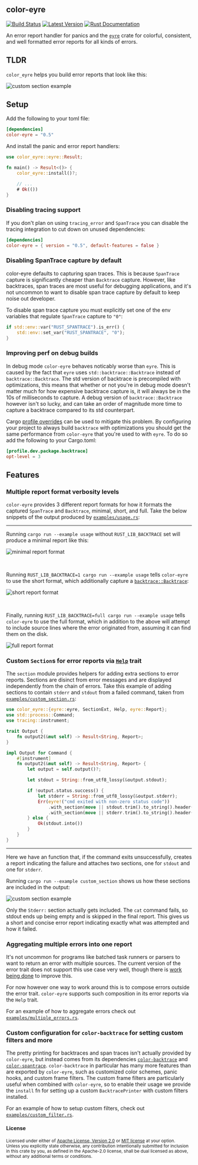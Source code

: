 ## color-eyre

[![Build Status][actions-badge]][actions-url]
[![Latest Version][version-badge]][version-url]
[![Rust Documentation][docs-badge]][docs-url]

[actions-badge]: https://github.com/yaahc/color-eyre/workflows/Continuous%20integration/badge.svg
[actions-url]: https://github.com/yaahc/color-eyre/actions?query=workflow%3A%22Continuous+integration%22
[version-badge]: https://img.shields.io/crates/v/color-eyre.svg
[version-url]: https://crates.io/crates/color-eyre
[docs-badge]: https://img.shields.io/badge/docs-latest-blue.svg
[docs-url]: https://docs.rs/color-eyre

An error report handler for panics and the [`eyre`] crate for colorful, consistent, and well
formatted error reports for all kinds of errors.

## TLDR

`color_eyre` helps you build error reports that look like this:

![custom section example](https://raw.githubusercontent.com/yaahc/color-eyre/master/pictures/custom_section.png)

## Setup

Add the following to your toml file:

```toml
[dependencies]
color-eyre = "0.5"
```

And install the panic and error report handlers:

```rust
use color_eyre::eyre::Result;

fn main() -> Result<()> {
    color_eyre::install()?;

    // ...
    # Ok(())
}
```

### Disabling tracing support

If you don't plan on using `tracing_error` and `SpanTrace` you can disable the
tracing integration to cut down on unused dependencies:

```toml
[dependencies]
color-eyre = { version = "0.5", default-features = false }
```

### Disabling SpanTrace capture by default

color-eyre defaults to capturing span traces. This is because `SpanTrace`
capture is significantly cheaper than `Backtrace` capture. However, like
backtraces, span traces are most useful for debugging applications, and it's
not uncommon to want to disable span trace capture by default to keep noise out
developer.

To disable span trace capture you must explicitly set one of the env variables
that regulate `SpanTrace` capture to `"0"`:

```rust
if std::env::var("RUST_SPANTRACE").is_err() {
    std::env::set_var("RUST_SPANTRACE", "0");
}
```

### Improving perf on debug builds

In debug mode `color-eyre` behaves noticably worse than `eyre`. This is caused
by the fact that `eyre` uses `std::backtrace::Backtrace` instead of
`backtrace::Backtrace`. The std version of backtrace is precompiled with
optimizations, this means that whether or not you're in debug mode doesn't
matter much for how expensive backtrace capture is, it will always be in the
10s of milliseconds to capture. A debug version of `backtrace::Backtrace`
however isn't so lucky, and can take an order of magnitude more time to capture
a backtrace compared to its std counterpart.

Cargo [profile
overrides](https://doc.rust-lang.org/cargo/reference/profiles.html#overrides)
can be used to mitigate this problem. By configuring your project to always
build `backtrace` with optimizations you should get the same performance from
`color-eyre` that you're used to with `eyre`. To do so add the following to
your Cargo.toml:

```toml
[profile.dev.package.backtrace]
opt-level = 3
```

## Features

### Multiple report format verbosity levels

`color-eyre` provides 3 different report formats for how it formats the captured `SpanTrace`
and `Backtrace`, minimal, short, and full. Take the below snippets of the output produced by [`examples/usage.rs`]:

---

Running `cargo run --example usage` without `RUST_LIB_BACKTRACE` set will produce a minimal
report like this:

![minimal report format](https://raw.githubusercontent.com/yaahc/color-eyre/master/pictures/minimal.png)

<br>

Running `RUST_LIB_BACKTRACE=1 cargo run --example usage` tells `color-eyre` to use the short
format, which additionally capture a [`backtrace::Backtrace`]:

![short report format](https://raw.githubusercontent.com/yaahc/color-eyre/master/pictures/short.png)

<br>

Finally, running `RUST_LIB_BACKTRACE=full cargo run --example usage` tells `color-eyre` to use
the full format, which in addition to the above will attempt to include source lines where the
error originated from, assuming it can find them on the disk.

![full report format](https://raw.githubusercontent.com/yaahc/color-eyre/master/pictures/full.png)

### Custom `Section`s for error reports via [`Help`] trait

The `section` module provides helpers for adding extra sections to error
reports. Sections are disinct from error messages and are displayed
independently from the chain of errors. Take this example of adding sections
to contain `stderr` and `stdout` from a failed command, taken from
[`examples/custom_section.rs`]:

```rust
use color_eyre::{eyre::eyre, SectionExt, Help, eyre::Report};
use std::process::Command;
use tracing::instrument;

trait Output {
    fn output2(&mut self) -> Result<String, Report>;
}

impl Output for Command {
    #[instrument]
    fn output2(&mut self) -> Result<String, Report> {
        let output = self.output()?;

        let stdout = String::from_utf8_lossy(&output.stdout);

        if !output.status.success() {
            let stderr = String::from_utf8_lossy(&output.stderr);
            Err(eyre!("cmd exited with non-zero status code"))
                .with_section(move || stdout.trim().to_string().header("Stdout:"))
                .with_section(move || stderr.trim().to_string().header("Stderr:"))
        } else {
            Ok(stdout.into())
        }
    }
}
```

---

Here we have an function that, if the command exits unsuccessfully, creates a
report indicating the failure and attaches two sections, one for `stdout` and
one for `stderr`.

Running `cargo run --example custom_section` shows us how these sections are
included in the output:

![custom section example](https://raw.githubusercontent.com/yaahc/color-eyre/master/pictures/custom_section.png)

Only the `Stderr:` section actually gets included. The `cat` command fails,
so stdout ends up being empty and is skipped in the final report. This gives
us a short and concise error report indicating exactly what was attempted and
how it failed.

### Aggregating multiple errors into one report

It's not uncommon for programs like batched task runners or parsers to want
to return an error with multiple sources. The current version of the error
trait does not support this use case very well, though there is [work being
done](https://github.com/rust-lang/rfcs/pull/2895) to improve this.

For now however one way to work around this is to compose errors outside the
error trait. `color-eyre` supports such composition in its error reports via
the `Help` trait.

For an example of how to aggregate errors check out [`examples/multiple_errors.rs`].

### Custom configuration for `color-backtrace` for setting custom filters and more

The pretty printing for backtraces and span traces isn't actually provided by
`color-eyre`, but instead comes from its dependencies [`color-backtrace`] and
[`color-spantrace`]. `color-backtrace` in particular has many more features
than are exported by `color-eyre`, such as customized color schemes, panic
hooks, and custom frame filters. The custom frame filters are particularly
useful when combined with `color-eyre`, so to enable their usage we provide
the `install` fn for setting up a custom `BacktracePrinter` with custom
filters installed.

For an example of how to setup custom filters, check out [`examples/custom_filter.rs`].

[`eyre`]: https://docs.rs/eyre
[`tracing-error`]: https://docs.rs/tracing-error
[`color-backtrace`]: https://docs.rs/color-backtrace
[`eyre::EyreHandler`]: https://docs.rs/eyre/*/eyre/trait.EyreHandler.html
[`backtrace::Backtrace`]: https://docs.rs/backtrace/*/backtrace/struct.Backtrace.html
[`tracing_error::SpanTrace`]: https://docs.rs/tracing-error/*/tracing_error/struct.SpanTrace.html
[`color-spantrace`]: https://github.com/yaahc/color-spantrace
[`Help`]: https://docs.rs/color-eyre/*/color_eyre/trait.Help.html
[`eyre::Report`]: https://docs.rs/eyre/*/eyre/struct.Report.html
[`eyre::Result`]: https://docs.rs/eyre/*/eyre/type.Result.html
[`Handler`]: https://docs.rs/color-eyre/*/color_eyre/struct.Handler.html
[`examples/usage.rs`]: https://github.com/yaahc/color-eyre/blob/master/examples/usage.rs
[`examples/custom_filter.rs`]: https://github.com/yaahc/color-eyre/blob/master/examples/custom_filter.rs
[`examples/custom_section.rs`]: https://github.com/yaahc/color-eyre/blob/master/examples/custom_section.rs
[`examples/multiple_errors.rs`]: https://github.com/yaahc/color-eyre/blob/master/examples/multiple_errors.rs

#### License

<sup>
Licensed under either of <a href="LICENSE-APACHE">Apache License, Version
2.0</a> or <a href="LICENSE-MIT">MIT license</a> at your option.
</sup>

<br>

<sub>
Unless you explicitly state otherwise, any contribution intentionally submitted
for inclusion in this crate by you, as defined in the Apache-2.0 license, shall
be dual licensed as above, without any additional terms or conditions.
</sub>
